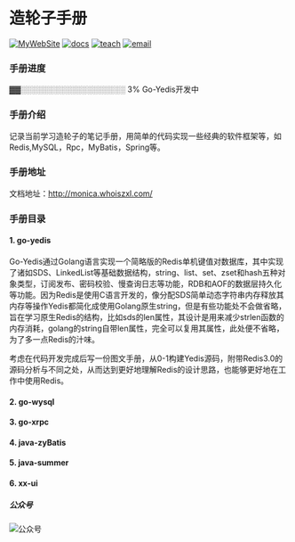 # 造轮子手册
[![MyWebSite](https://img.shields.io/badge/我的站点-whoiszxl-blue.svg)](https://whoiszxl.github.io)
[![docs](https://img.shields.io/badge/docs-reference-green.svg)](https://whoiszxl.github.io)
[![teach](https://img.shields.io/badge/教程-BohemianRhapsody-orange.svg)](https://github.com/whoiszxl/Monica)
[![email](https://img.shields.io/badge/email-whoiszxl@gmail.com-red.svg)](whoiszxl@gmail.com)


### 手册进度
▓▓░░░░░░░░░░░░░░░░░░░ 3% Go-Yedis开发中

### 手册介绍
记录当前学习造轮子的笔记手册，用简单的代码实现一些经典的软件框架等，如Redis,MySQL，Rpc，MyBatis，Spring等。

### 手册地址
文档地址：http://monica.whoiszxl.com/

### 手册目录
#### 1. go-yedis
Go-Yedis通过Golang语言实现一个简略版的Redis单机键值对数据库，其中实现了诸如SDS、LinkedList等基础数据结构，string、list、set、zset和hash五种对象类型，订阅发布、密码校验、慢查询日志等功能，RDB和AOF的数据层持久化等功能。因为Redis是使用C语言开发的，像分配SDS简单动态字符串内存释放其内存等操作Yedis都简化成使用Golang原生string，但是有些功能处不会做省略，旨在学习原生Redis的结构，比如sds的len属性，其设计是用来减少strlen函数的内存消耗，golang的string自带len属性，完全可以复用其属性，此处便不省略，为了多一点Redis的汁味。

考虑在代码开发完成后写一份图文手册，从0-1构建Yedis源码，附带Redis3.0的源码分析与不同之处，从而达到更好地理解Redis的设计思路，也能够更好地在工作中使用Redis。


#### 2. go-wysql
#### 3. go-xrpc
#### 4. java-zyBatis
#### 5. java-summer
#### 6. xx-ui

##### 公众号
![公众号](https://oss.whoiszxl.com/qrcode_for_whoisc137_258.jpg)
